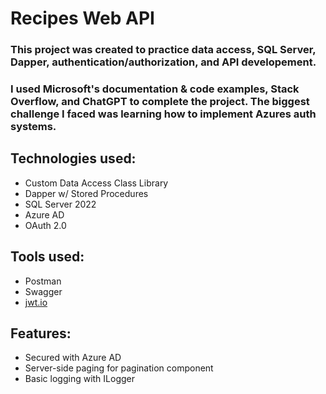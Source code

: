 # Recipes Web API

### This project was created to practice data access, SQL Server, Dapper, authentication/authorization, and API developement.

### I used Microsoft's documentation & code examples, Stack Overflow, and ChatGPT to complete the project. The biggest challenge I faced was learning how to implement Azures auth systems.

## Technologies used: 
* Custom Data Access Class Library
* Dapper w/ Stored Procedures
* SQL Server 2022
* Azure AD
* OAuth 2.0

## Tools used:
* Postman
* Swagger
* [jwt.io ](https://jwt.io/)

## Features: 
* Secured with Azure AD
* Server-side paging for pagination component
* Basic logging with ILogger
